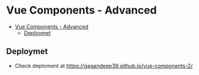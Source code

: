 # Vue Components - Advanced

- [Vue Components - Advanced](#vue-components---advanced)
  - [Deploymet](#deploymet)

## Deploymet

- Check deploment at https://gagandeep39.github.io/vue-components-2/
